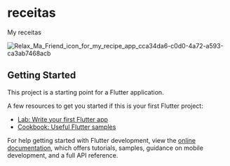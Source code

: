 # receitas

My receitas





![Relax_Ma_Friend_icon_for_my_recipe_app_cca34da6-c0d0-4a72-a593-ca3ab7468acb](https://github.com/Relax-112/Receitas/assets/50721808/0a92cdb2-8a6d-4bf7-82b2-61ec92571dc9)




## Getting Started

This project is a starting point for a Flutter application.

A few resources to get you started if this is your first Flutter project:

- [Lab: Write your first Flutter app](https://docs.flutter.dev/get-started/codelab)
- [Cookbook: Useful Flutter samples](https://docs.flutter.dev/cookbook)

For help getting started with Flutter development, view the
[online documentation](https://docs.flutter.dev/), which offers tutorials,
samples, guidance on mobile development, and a full API reference.
